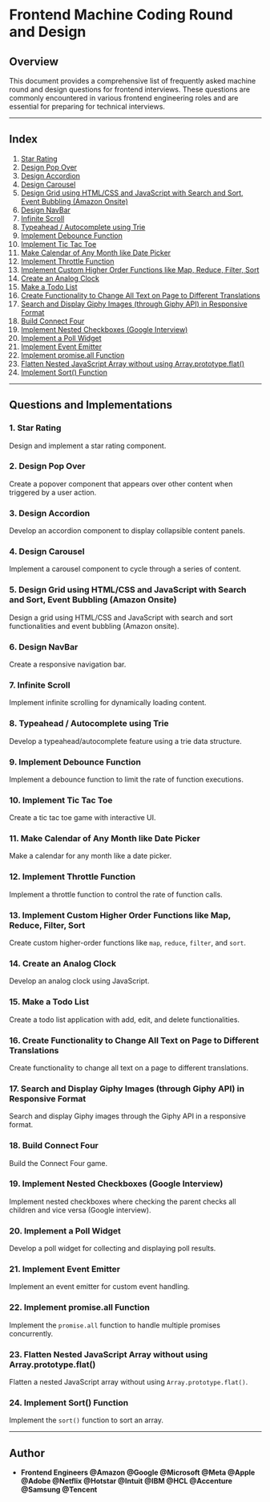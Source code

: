 # Frontend Machine Coding Round and Design

## Overview

This document provides a comprehensive list of frequently asked machine round and design questions for frontend interviews. These questions are commonly encountered in various frontend engineering roles and are essential for preparing for technical interviews.

---

## Index

1. [Star Rating](#star-rating)
2. [Design Pop Over](#design-pop-over)
3. [Design Accordion](#design-accordion)
4. [Design Carousel](#design-carousel)
5. [Design Grid using HTML/CSS and JavaScript with Search and Sort, Event Bubbling (Amazon Onsite)](#design-grid-using-htmlcss-and-javascript-with-search-and-sort-event-bubbling-amazon-onsite)
6. [Design NavBar](#design-navbar)
7. [Infinite Scroll](#infinite-scroll)
8. [Typeahead / Autocomplete using Trie](#typeahead--autocomplete-using-trie)
9. [Implement Debounce Function](#implement-debounce-function)
10. [Implement Tic Tac Toe](#implement-tic-tac-toe)
11. [Make Calendar of Any Month like Date Picker](#make-calendar-of-any-month-like-date-picker)
12. [Implement Throttle Function](#implement-throttle-function)
13. [Implement Custom Higher Order Functions like Map, Reduce, Filter, Sort](#implement-custom-higher-order-functions-like-map-reduce-filter-sort)
14. [Create an Analog Clock](#create-an-analog-clock)
15. [Make a Todo List](#make-a-todo-list)
16. [Create Functionality to Change All Text on Page to Different Translations](#create-functionality-to-change-all-text-on-page-to-different-translations)
17. [Search and Display Giphy Images (through Giphy API) in Responsive Format](#search-and-display-giphy-images-through-giphy-api-in-responsive-format)
18. [Build Connect Four](#build-connect-four)
19. [Implement Nested Checkboxes (Google Interview)](#implement-nested-checkboxes-google-interview)
20. [Implement a Poll Widget](#implement-a-poll-widget)
21. [Implement Event Emitter](#implement-event-emitter)
22. [Implement promise.all Function](#implement-promiseall-function)
23. [Flatten Nested JavaScript Array without using Array.prototype.flat()](#flatten-nested-javascript-array-without-using-arrayprototypeflat)
24. [Implement Sort() Function](#implement-sort-function)

---

## Questions and Implementations

### 1. Star Rating
Design and implement a star rating component.

### 2. Design Pop Over
Create a popover component that appears over other content when triggered by a user action.

### 3. Design Accordion
Develop an accordion component to display collapsible content panels.

### 4. Design Carousel
Implement a carousel component to cycle through a series of content.

### 5. Design Grid using HTML/CSS and JavaScript with Search and Sort, Event Bubbling (Amazon Onsite)
Design a grid using HTML/CSS and JavaScript with search and sort functionalities and event bubbling (Amazon onsite).

### 6. Design NavBar
Create a responsive navigation bar.

### 7. Infinite Scroll
Implement infinite scrolling for dynamically loading content.

### 8. Typeahead / Autocomplete using Trie
Develop a typeahead/autocomplete feature using a trie data structure.

### 9. Implement Debounce Function
Implement a debounce function to limit the rate of function executions.

### 10. Implement Tic Tac Toe
Create a tic tac toe game with interactive UI.

### 11. Make Calendar of Any Month like Date Picker
Make a calendar for any month like a date picker.

### 12. Implement Throttle Function
Implement a throttle function to control the rate of function calls.

### 13. Implement Custom Higher Order Functions like Map, Reduce, Filter, Sort
Create custom higher-order functions like `map`, `reduce`, `filter`, and `sort`.

### 14. Create an Analog Clock
Develop an analog clock using JavaScript.

### 15. Make a Todo List
Create a todo list application with add, edit, and delete functionalities.

### 16. Create Functionality to Change All Text on Page to Different Translations
Create functionality to change all text on a page to different translations.

### 17. Search and Display Giphy Images (through Giphy API) in Responsive Format
Search and display Giphy images through the Giphy API in a responsive format.

### 18. Build Connect Four
Build the Connect Four game.

### 19. Implement Nested Checkboxes (Google Interview)
Implement nested checkboxes where checking the parent checks all children and vice versa (Google interview).

### 20. Implement a Poll Widget
Develop a poll widget for collecting and displaying poll results.

### 21. Implement Event Emitter
Implement an event emitter for custom event handling.

### 22. Implement promise.all Function
Implement the `promise.all` function to handle multiple promises concurrently.

### 23. Flatten Nested JavaScript Array without using Array.prototype.flat()
Flatten a nested JavaScript array without using `Array.prototype.flat()`.

### 24. Implement Sort() Function
Implement the `sort()` function to sort an array.

---

## Author

- **Frontend Engineers @Amazon @Google @Microsoft @Meta @Apple @Adobe @Netflix @Hotstar @Intuit @IBM @HCL @Accenture @Samsung @Tencent**
